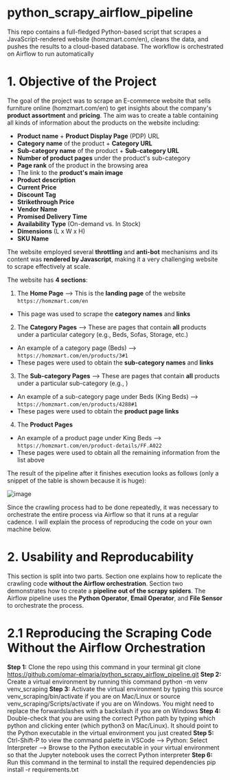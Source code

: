 # python_scrapy_airflow_pipeline
This repo contains a full-fledged Python-based script that scrapes a JavaScript-rendered website (homzmart.com/en), cleans the data, and pushes the results to a cloud-based database. The workflow is orchestrated on Airflow to run automatically

# 1. Objective of the Project
The goal of the project was to scrape an E-commerce website that sells furniture online (homzmart.com/en) to get insights about the company's **product assortment** and **pricing**. The aim was to create a table containing all kinds of information about the products on the website including:
- **Product name** + **Product Display Page** (PDP) URL
- **Category name** of the product + **Category URL**
- **Sub-category name** of the product + **Sub-category URL**
- **Number of product pages** under the product's sub-category
- **Page rank** of the product in the browsing area
- The link to the **product's main image**
- **Product description**
- **Current Price**
- **Discount Tag**
- **Strikethrough Price**
- **Vendor Name**
- **Promised Delivery Time**
- **Availability Type** (On-demand vs. In Stock)
- **Dimensions** (L x W x H)
- **SKU Name**

The website employed several **throttling** and **anti-bot** mechanisms and its content was **rendered by Javascript**, making it a very challenging website to scrape effectively at scale.

The website has **4 sections**:
1. The **Home Page** --> This is the **landing page** of the website ```https://homzmart.com/en```
  - This page was used to scrape the **category names** and **links**
2. The **Category Pages** --> These are pages that contain **all** products under a particular category (e.g., Beds, Sofas, Storage, etc.)
  - An example of a category page (Beds) --> ```https://homzmart.com/en/products/3#1```
  - These pages were used to obtain the **sub-category names** and **links**
3. The **Sub-category Pages** --> These are pages that contain **all** products under a particular sub-category (e.g., )
  - An example of a sub-category page under Beds (King Beds) --> ```https://homzmart.com/en/products/4288#1```
  - These pages were used to obtain the **product page links**
4. The **Product Pages**
  - An example of a product page under King Beds --> ```https://homzmart.com/en/product-details/FF.A022```
  - These pages were used to obtain all the remaining information from the list above
 
The result of the pipeline after it finishes execution looks as follows (only a snippet of the table is shown because it is huge):

![image](https://user-images.githubusercontent.com/98691360/193466397-25d667ed-8ba1-4ac5-a21e-0aae43e7a2e1.png)

Since the crawling process had to be done repeatedly, it was necessary to orchestrate the entire process via Airflow so that it runs at a regular cadence. I will explain the process of reproducing the code on your own machine below.

# 2. Usability and Reproducability
This section is split into two parts. Section one explains how to replicate the crawling code **without the Airflow orchestration**. Section two demonstrates how to create a **pipeline out of the scrapy spiders**. The Airflow pipeline uses the **Python Operator**, **Email Operator**, and **File Sensor** to orchestrate the process.

# 2.1 Reproducing the Scraping Code Without the Airflow Orchestration
**Step 1:** Clone the repo using this command in your terminal git clone https://github.com/omar-elmaria/python_scrapy_airflow_pipeline.git
**Step 2:** Create a virtual environment by running this command python -m venv venv_scraping
**Step 3:** Activate the virtual environment by typing this source venv_scraping/bin/activate if you are on Mac/Linux or source venv_scraping/Scripts/activate if you are on Windows. You might need to replace the forwardslashes with a backslash if you are on Windows
**Step 4:** Double-check that you are using the correct Python path by typing which python and clicking enter (which python3 on Mac/Linux). It should point to the Python executable in the virtual environment you just created
**Step 5:** Ctrl-Shift-P to view the command palette in VSCode --> Python: Select Interpreter --> Browse to the Python executable in your virtual environment so that the Jupyter notebook uses the correct Python interpreter
**Step 6:** Run this command in the terminal to install the required dependencies pip install -r requirements.txt
